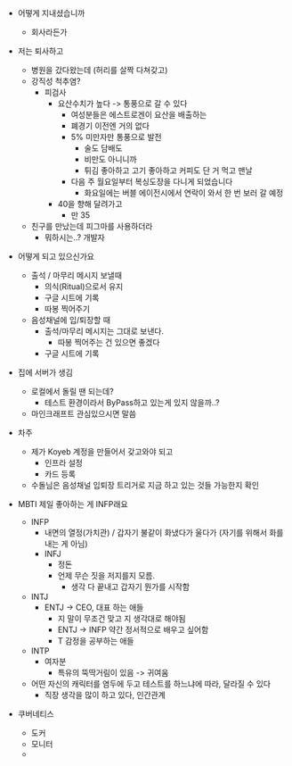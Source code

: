 - 어떻게 지내셨습니까
	- 회사라든가
- 저는 퇴사하고
	- 병원을 갔다왔는데 (허리를 살짝 다쳐갖고)
	- 강직성 척추염?
		- 피검사
			- 요산수치가 높다 -> 통풍으로 갈 수 있다
				- 여성분들은 에스트로겐이 요산을 배출하는
				- 폐경기 이전엔 거의 없다
				- 5% 미만자만 통풍으로 발전
					- 술도 담배도
					- 비만도 아니니까
					- 튀김 좋아하고 고기 좋아하고 커피도 단 거 먹고 맨날
				- 다음 주 월요일부터 복싱도장을 다니게 되었습니다 
					- 화요일에는 버블 에이전시에서 연락이 와서 한 번 보러 갈 예정
			- 40을 향해 달려가고
				- 만 35
	- 친구를 만났는데 피그마를 사용하더라
		- 뭐하시는..? 개발자
- 어떻게 되고 있으신가요
	- 출석 / 마무리 메시지 보낼때
		- 의식(Ritual)으로서 유지
		- 구글 시트에 기록
		- 따봉 찍어주기
	- 음성채널에 입/퇴장할 때
		- 출석/마무리 메시지는 그대로 보낸다. 
			- 따봉 찍어주는 건 있으면 좋겠다
		- 구글 시트에 기록

- 집에 서버가 생김
	- 로컬에서 돌릴 땐 되는데?
		- 테스트 환경이라서 ByPass하고 있는게 있지 않을까..?
	- 마인크래프트 관심있으시면 말씀

- 차주
	- 제가 Koyeb 계정을 만들어서 갖고와야 되고
		- 인프라 설정
		- 카드 등록
	- 수돌님은 음성채널 입퇴장 트리거로 지금 하고 있는 것들 가능한지 확인
- MBTI 제일 좋아하는 게 INFP래요
	- INFP
		- 내면의 열정(가치관) / 갑자기 불같이 화냈다가 울다가 (자기를 위해서 화를 내는 게 아님)
		- INFJ
			- 정돈
			- 언제 무슨 짓을 저지를지 모름.
				- 생각 다 끝내고 갑자기 뭔가를 시작함
	- INTJ
		- ENTJ -> CEO, 대표 하는 애들
			- 지 말이 무조건 맞고 지 생각대로 해야됨
			- ENTJ -> INFP 약간 정서적으로 배우고 싶어함
			- T 감정을 공부하는 애들
	- INTP
		- 여자분
			- 특유의 뚝딱거림이 있음 -> 귀여움
	- 어떤 자신의 캐릭터를 염두에 두고 테스트를 하느냐에 따라, 달라질 수 있다
		- 직장 생각을 많이 하고 있다, 인간관계
- 쿠버네티스
	- 도커
	- 모니터
	- 

